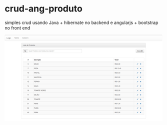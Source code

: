 # crud-ang-produto

simples crud usando Java + hibernate no backend e angularjs + bootstrap no front end

<img src="https://github.com/TafarelM/crud-ang-produto/blob/master/crud-ng-produtos.gif"/>

